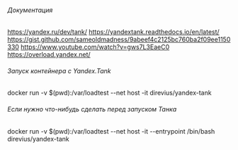 ###### Документация

https://yandex.ru/dev/tank/
https://yandextank.readthedocs.io/en/latest/
https://gist.github.com/sameoldmadness/9abeef4c2125bc760ba2f09ee1150330
https://www.youtube.com/watch?v=gws7L3EaeC0
https://overload.yandex.net/

###### Запуск контейнера с Yandex.Tank

docker run -v $(pwd):/var/loadtest --net host -it direvius/yandex-tank

###### Если нужно что-нибудь сделать перед запуском Танка

docker run -v $(pwd):/var/loadtest --net host -it --entrypoint /bin/bash direvius/yandex-tank
